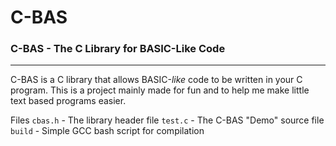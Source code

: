 # C-BAS
### C-BAS - The C Library for BASIC-Like Code
---
C-BAS is a C library that allows BASIC-*like* code to be written in your C program. This is a project mainly made for fun and to help me make little text based programs easier.

Files
  `cbas.h`  -  The library header file
  `test.c`  -  The C-BAS "Demo" source file
  `build`   -  Simple GCC bash script for compilation
